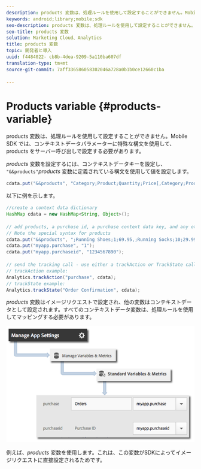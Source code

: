 ```yaml
---
description: products 変数は、処理ルールを使用して設定することができません。Mobile SDK では、コンテキストデータパラメーターに特殊な構文を使用して、products をサーバー呼び出しで設定する必要があります。
keywords: android;library;mobile;sdk
seo-description: products 変数は、処理ルールを使用して設定することができません。Mobile SDK では、コンテキストデータパラメーターに特殊な構文を使用して、products をサーバー呼び出しで設定する必要があります。
seo-title: products 変数
solution: Marketing Cloud、Analytics
title: products 変数
topic: 開発者と導入
uuid: f4484022- cb8b-4dea-9209-5a110ba607df
translation-type: tm+mt
source-git-commit: 7aff336586058302046a728a0b1b0ce12660c1ba

---
```



# Products variable {#products-variable}

products 変数は、処理ルールを使用して設定することができません。Mobile SDK では、コンテキストデータパラメーターに特殊な構文を使用して、products をサーバー呼び出しで設定する必要があります。

*products* 変数を設定するには、コンテキストデータキーを設定し、 `"&&products"`*products* 変数に定義されている構文を使用して値を設定します。

```java
cdata.put("&&products", "Category;Product;Quantity;Price[,Category;Product;Quantity;Price]");
```

以下に例を示します。

```java
//create a context data dictionary 
HashMap cdata = new HashMap<String, Object>(); 
 
// add products, a purchase id, a purchase context data key, and any other data you want to collect. 
// Note the special syntax for products 
cdata.put("&&products", ";Running Shoes;1;69.95,;Running Socks;10;29.99"); 
cdata.put("myapp.purchase", "1"); 
cdata.put("myapp.purchaseid", "1234567890"); 
 
// send the tracking call - use either a trackAction or TrackState call. 
// trackAction example: 
Analytics.trackAction("purchase", cdata); 
// trackState example: 
Analytics.trackState("Order Confirmation", cdata);
```

*products* 変数はイメージリクエストで設定され、他の変数はコンテキストデータとして設定されます。すべてのコンテキストデータ変数は、処理ルールを使用してマッピングする必要があります。

![](assets/map-products.png)

例えば、*products* 変数を使用します。これは、この変数がSDKによってイメージリクエストに直接設定されるためです。
